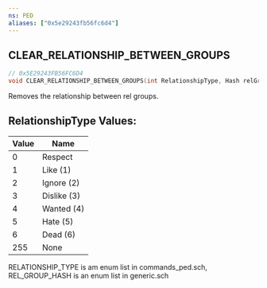 ```yaml
---
ns: PED
aliases: ["0x5e29243fb56fc6d4"]
---
```

## CLEAR_RELATIONSHIP_BETWEEN_GROUPS

```c
// 0x5E29243FB56FC6D4
void CLEAR_RELATIONSHIP_BETWEEN_GROUPS(int RelationshipType, Hash relGroup, Hash otherRelGroup);
```

Removes the relationship between rel groups.

## RelationshipType Values:
| Value | Name |
| --- | --- |
| 0 | Respect |
| 1 | Like (1) |
| 2 | Ignore (2) |
| 3 | Dislike (3) |
| 4 | Wanted (4) |
| 5 | Hate (5) |
| 6 | Dead (6) |
| 255 | None |


RELATIONSHIP_TYPE is am enum list in commands_ped.sch, REL_GROUP_HASH is an enum list in generic.sch


